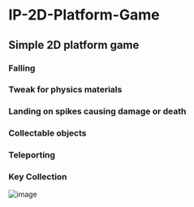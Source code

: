 # IP-2D-Platform-Game
## Simple 2D platform game
### Falling
### Tweak for physics materials
### Landing on spikes causing damage or death
### Collectable objects
### Teleporting
### Key Collection
![image](https://user-images.githubusercontent.com/8778135/225856280-60601b9c-d43c-4d24-9379-f83255cd08ba.png)
